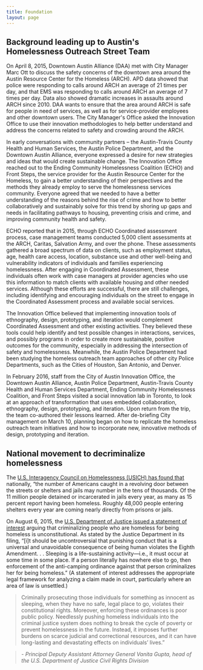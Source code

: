 ```yaml
---
title: Foundation
layout: page
---
```


## Background leading up to Austin's Homelessness Outreach Street Team

On April 8, 2015, Downtown Austin Alliance (DAA) met with City Manager Marc Ott to discuss the safety concerns of the downtown area around the Austin Resource Center for the Homeless (ARCH). APD data showed that police were responding to calls around ARCH an average of 21 times per day, and that EMS was responding to calls around ARCH an average of 7 times per day. Data also showed dramatic increases in assaults around ARCH since 2010. DAA wants to ensure that the area around ARCH is safe for people in need of services, as well as for service-provider employees and other downtown users.  The City Manager's Office asked the Innovation Office to use their innovation methodologies to help better understand and address the concerns related to safety and crowding around the ARCH. 

In early conversations with community partners – the Austin-Travis County Health and Human Services, the Austin Police Department, and the Downtown Austin Alliance, everyone expressed a desire for new strategies and ideas that would create sustainable change. The Innovation Office reached out to the Ending Community Homelessness Coalition (ECHO) and Front Steps, the service provider for the Austin Resource Center for the Homeless, to gain a better understanding of their perspectives and the methods they already employ to serve the homelessness services community. Everyone agreed that we needed to have a better understanding of the reasons behind the rise of crime and how to better collaboratively and sustainably solve for this trend by shoring up gaps and needs in facilitating pathways to housing, preventing crisis and crime, and improving community health and safety.

ECHO reported that in 2015, through ECHO Coordinated assessment process, case management teams conducted 5,000 client assessments at the ARCH, Caritas, Salvation Army, and over the phone. These assessments gathered a broad spectrum of data on clients, such as employment status, age, health care access, location, substance use and other well-being and vulnerability indicators of individuals and families experiencing homelessness. After engaging in Coordinated Assessment, these individuals often work with case managers at provider agencies who use this information to match clients with available housing and other needed services.  Although these efforts are successful, there are still challenges, including identifying and encouraging individuals on the street to engage in the Coordinated Assessment process and available social services.  

The Innovation Office believed that implementing innovation tools of ethnography, design, prototyping, and iteration would complement Coordinated Assessment and other existing activities. They believed these tools could help identify and test possible changes in interactions, services, and possibly programs in order to create more sustainable, positive outcomes for the community, especially in addressing the intersection of safety and homelessness. Meanwhile, the Austin Police Department had been studying the homeless outreach team approaches of other city Police Departments, such as the Cities of Houston, San Antonio, and Denver.

In February 2016, staff from the City of Austin Innovation Office, the Downtown Austin Alliance, Austin Police Department, Austin-Travis County Health and Human Services Department, Ending Community Homelessness Coalition, and Front Steps visited a social innovation lab in Toronto, to look at an approach of transformation that uses embedded collaboration, ethnography, design, prototyping, and iteration.  Upon return from the trip, the team co-authored their lessons learned.  After de-briefing City management on March 10, planning began on how to replicate the homeless outreach team initiatives and how to incorporate new, innovative methods of design, prototyping and iteration.

## National movement to decriminalize homelessness

The [U.S. Interagency Council on Homelessness (USICH) has found that](https://www.usich.gov/solutions/criminal-justice) nationally, “the number of Americans caught in a revolving door between the streets or shelters and jails may number in the tens of thousands. Of the 11 million people detained or incarcerated in jails every year, as many as 15 percent report having been homeless. Roughly 48,000 people entering shelters every year are coming nearly directly from prisons or jails.

On August 6, 2015, the [U.S. Department of Justice issued a statement of interest](https://www.justice.gov/opa/pr/justice-department-files-brief-address-criminalization-homelessness) arguing that criminalizing people who are homeless for being homeless is unconstitutional. As stated by the Justice Department in its filing, “[i]t should be uncontroversial that punishing conduct that is a universal and unavoidable consequence of being human violates the Eighth Amendment. . .  Sleeping is a life-sustaining activity—i.e., it must occur at some time in some place.  If a person literally has nowhere else to go, then enforcement of the anti-camping ordinance against that person criminalizes her for being homeless.” (A statement of interest addresses the appropriate legal framework for analyzing a claim made in court, particularly where an area of law is unsettled.)

>Criminally prosecuting those individuals for something as innocent as sleeping, when they have no safe, legal place to go, violates their constitutional rights.  Moreover, enforcing these ordinances is poor public policy.  Needlessly pushing homeless individuals into the criminal justice system does nothing to break the cycle of poverty or prevent homelessness in the future.  Instead, it imposes further burdens on scarce judicial and correctional resources, and it can have long-lasting and devastating effects on individuals’ lives.” 

>*- Principal Deputy Assistant Attorney General Vanita Gupta, head of the U.S. Department of Justice Civil Rights Division*

